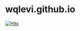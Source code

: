 # wqlevi.github.io
[![Hits](https://hits.sh/github.com/wqlevi/wqlevi.github.io.svg)](https://hits.sh/github.com/wqlevi/wqlevi.github.io/)
